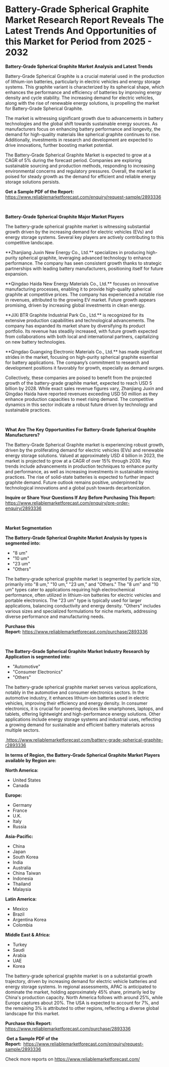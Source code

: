 <p><h1>Battery-Grade Spherical Graphite Market Research Report Reveals The Latest Trends And Opportunities of this Market for Period from 2025 - 2032</h1></p><p><strong>Battery-Grade Spherical Graphite Market Analysis and Latest Trends</strong></p>
<p><p>Battery-Grade Spherical Graphite is a crucial material used in the production of lithium-ion batteries, particularly in electric vehicles and energy storage systems. This graphite variant is characterized by its spherical shape, which enhances the performance and efficiency of batteries by improving energy density and cycle stability. The increasing demand for electric vehicles, along with the rise of renewable energy solutions, is propelling the market for Battery-Grade Spherical Graphite.</p><p>The market is witnessing significant growth due to advancements in battery technologies and the global shift towards sustainable energy sources. As manufacturers focus on enhancing battery performance and longevity, the demand for high-quality materials like spherical graphite continues to rise. Additionally, investments in research and development are expected to drive innovations, further boosting market potential.</p><p>The Battery-Grade Spherical Graphite Market is expected to grow at a CAGR of 5% during the forecast period. Companies are exploring sustainable sourcing and production methods, responding to increasing environmental concerns and regulatory pressures. Overall, the market is poised for steady growth as the demand for efficient and reliable energy storage solutions persists.</p></p>
<p><strong>Get a Sample PDF of the Report:&nbsp;</strong> <a href="https://www.reliablemarketforecast.com/enquiry/request-sample/2893336?utm_campaign=2721&utm_medium=2&utm_source=Github&utm_content=ia&utm_term=15032025&utm_id=battery-grade-spherical-graphite">https://www.reliablemarketforecast.com/enquiry/request-sample/2893336</a></p>
<p>&nbsp;</p>
<p><strong>Battery-Grade Spherical Graphite Major Market Players</strong></p>
<p><p>The battery-grade spherical graphite market is witnessing substantial growth driven by the increasing demand for electric vehicles (EVs) and energy storage systems. Several key players are actively contributing to this competitive landscape.</p><p>**Zhanjiang Juxin New Energy Co., Ltd.** specializes in producing high-purity spherical graphite, leveraging advanced technology to enhance performance. The company has seen consistent growth thanks to strategic partnerships with leading battery manufacturers, positioning itself for future expansion.</p><p>**Qingdao Haida New Energy Materials Co., Ltd.** focuses on innovative manufacturing processes, enabling it to provide high-quality spherical graphite at competitive prices. The company has experienced a notable rise in revenues, attributed to the growing EV market. Future growth appears promising, driven by increasing global investments in clean energy.</p><p>**JiXi BTR Graphite Industrial Park Co., Ltd.** is recognized for its extensive production capabilities and technological advancements. The company has expanded its market share by diversifying its product portfolio. Its revenue has steadily increased, with future growth expected from collaborations with both local and international partners, capitalizing on new battery technologies.</p><p>**Qingdao Guangxing Electronic Materials Co., Ltd.** has made significant strides in the market, focusing on high-purity spherical graphite essential for battery applications. The company’s commitment to research and development positions it favorably for growth, especially as demand surges.</p><p>Collectively, these companies are poised to benefit from the projected growth of the battery-grade graphite market, expected to reach USD 5 billion by 2028. While exact sales revenue figures vary, Zhanjiang Juxin and Qingdao Haida have reported revenues exceeding USD 50 million as they enhance production capacities to meet rising demand. The competitive dynamics in this sector indicate a robust future driven by technology and sustainable practices.</p></p>
<p>&nbsp;</p>
<p><strong>What Are The Key Opportunities For Battery-Grade Spherical Graphite Manufacturers?</strong></p>
<p><p>The Battery-Grade Spherical Graphite market is experiencing robust growth, driven by the proliferating demand for electric vehicles (EVs) and renewable energy storage solutions. Valued at approximately USD 4 billion in 2023, the market is projected to grow at a CAGR of over 15% through 2030. Key trends include advancements in production techniques to enhance purity and performance, as well as increasing investments in sustainable mining practices. The rise of solid-state batteries is expected to further impact graphite demand. Future outlook remains positive, underpinned by technological innovations and a global push towards decarbonization.</p></p>
<p><strong>Inquire or Share Your Questions If Any Before Purchasing This Report:</strong> <a href="https://www.reliablemarketforecast.com/enquiry/pre-order-enquiry/2893336?utm_campaign=2721&utm_medium=2&utm_source=Github&utm_content=ia&utm_term=15032025&utm_id=battery-grade-spherical-graphite">https://www.reliablemarketforecast.com/enquiry/pre-order-enquiry/2893336</a></p>
<p>&nbsp;</p>
<p><strong>Market Segmentation</strong></p>
<p><strong>The Battery-Grade Spherical Graphite Market Analysis by types is segmented into:</strong></p>
<p><ul><li>"8 um"</li><li>"10 um"</li><li>"23 um"</li><li>"Others"</li></ul></p>
<p><p>The battery-grade spherical graphite market is segmented by particle size, primarily into "8 um," "10 um," "23 um," and "Others." The "8 um" and "10 um" types cater to applications requiring high electrochemical performance, often utilized in lithium-ion batteries for electric vehicles and portable electronics. The "23 um" type is typically used for larger applications, balancing conductivity and energy density. "Others" includes various sizes and specialized formulations for niche markets, addressing diverse performance and manufacturing needs.</p></p>
<p><strong>Purchase this Report:&nbsp;</strong><a href="https://www.reliablemarketforecast.com/purchase/2893336?utm_campaign=2721&utm_medium=2&utm_source=Github&utm_content=ia&utm_term=15032025&utm_id=battery-grade-spherical-graphite">https://www.reliablemarketforecast.com/purchase/2893336</a></p>
<p>&nbsp;</p>
<p><strong>The Battery-Grade Spherical Graphite Market Industry Research by Application is segmented into:</strong></p>
<p><ul><li>"Automotive"</li><li>"Consumer Electronics"</li><li>"Others"</li></ul></p>
<p><p>The battery-grade spherical graphite market serves various applications, notably in the automotive and consumer electronics sectors. In the automotive industry, it enhances lithium-ion batteries used in electric vehicles, improving their efficiency and energy density. In consumer electronics, it is crucial for powering devices like smartphones, laptops, and tablets, offering lightweight and high-performance energy solutions. Other applications include energy storage systems and industrial uses, reflecting a growing demand for sustainable and efficient battery materials across multiple sectors.</p></p>
<p><a href="https://www.reliablemarketforecast.com/battery-grade-spherical-graphite-r2893336?utm_campaign=2721&utm_medium=2&utm_source=Github&utm_content=ia&utm_term=15032025&utm_id=battery-grade-spherical-graphite">&nbsp;https://www.reliablemarketforecast.com/battery-grade-spherical-graphite-r2893336</a></p>
<p><strong>In terms of Region, the Battery-Grade Spherical Graphite Market Players available by Region are:</strong></p>
<p>
    <p> <strong> North America: </strong>
        <ul>
            <li>United States</li>
            <li>Canada</li>
        </ul>
        </p> 
    <p> <strong> Europe: </strong>
        <ul>
            <li>Germany</li>
            <li>France</li>
            <li>U.K.</li>
            <li>Italy</li>
            <li>Russia</li>
        </ul>
        </p> 
    <p> <strong> Asia-Pacific: </strong>
        <ul>
            <li>China</li>
            <li>Japan</li>
            <li>South Korea</li>
            <li>India</li>
            <li>Australia</li>
            <li>China Taiwan</li>
            <li>Indonesia</li>
            <li>Thailand</li>
            <li>Malaysia</li>
        </ul>
        </p> 
    <p> <strong> Latin America: </strong>
        <ul>
            <li>Mexico</li>
            <li>Brazil</li>
            <li>Argentina Korea</li>
            <li>Colombia</li>
        </ul>
        </p> 
    <p> <strong> Middle East & Africa: </strong>
        <ul>
            <li>Turkey</li>
            <li>Saudi</li>
            <li>Arabia</li>
            <li>UAE</li>
            <li>Korea</li>
        </ul>
    </p>
    </p>
<p><p>The battery-grade spherical graphite market is on a substantial growth trajectory, driven by increasing demand for electric vehicle batteries and energy storage systems. In regional assessments, APAC is anticipated to dominate the market, holding approximately 45% share, primarily led by China's production capacity. North America follows with around 25%, while Europe captures about 20%. The USA is expected to account for 7%, and the remaining 3% is attributed to other regions, reflecting a diverse global landscape for this market.</p></p>
<p><strong>Purchase this Report: </strong><a href="https://www.reliablemarketforecast.com/purchase/2893336?utm_campaign=2721&utm_medium=2&utm_source=Github&utm_content=ia&utm_term=15032025&utm_id=battery-grade-spherical-graphite">https://www.reliablemarketforecast.com/purchase/2893336</a></p>
<p>&nbsp;<strong>Get a Sample PDF of the Report:&nbsp;&nbsp;</strong><a href="https://www.reliablemarketforecast.com/enquiry/request-sample/2893336?utm_campaign=2721&utm_medium=2&utm_source=Github&utm_content=ia&utm_term=15032025&utm_id=battery-grade-spherical-graphite">https://www.reliablemarketforecast.com/enquiry/request-sample/2893336</a></p>
<p><strong></strong></p>
<p>Check more reports on <a href="https://www.reliablemarketforecast.com/?utm_campaign=2721&utm_medium=2&utm_source=Github&utm_content=ia&utm_term=15032025&utm_id=battery-grade-spherical-graphite">https://www.reliablemarketforecast.com/</a></p>